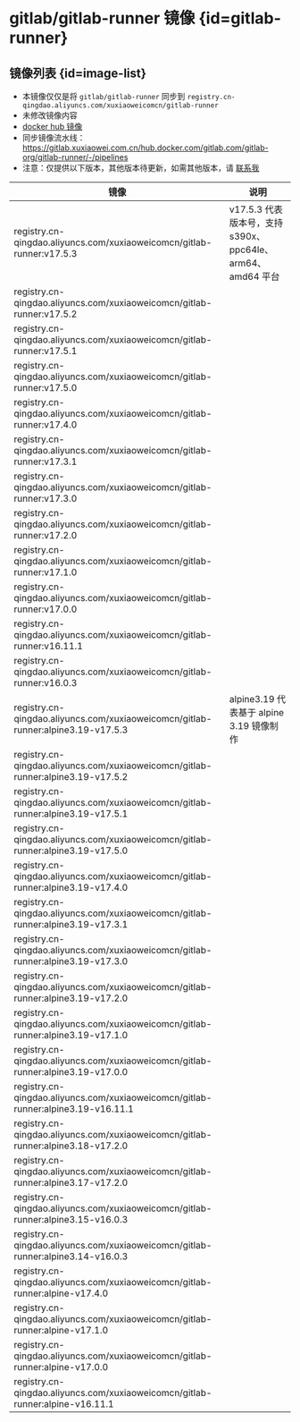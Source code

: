 # gitlab/gitlab-runner 镜像 {id=gitlab-runner}

## 镜像列表 {id=image-list}

- 本镜像仅仅是将 `gitlab/gitlab-runner` 同步到 `registry.cn-qingdao.aliyuncs.com/xuxiaoweicomcn/gitlab-runner`
- 未修改镜像内容
- [docker hub 镜像](https://hub.docker.com/r/gitlab/gitlab-runner)
- 同步镜像流水线：https://gitlab.xuxiaowei.com.cn/hub.docker.com/gitlab.com/gitlab-org/gitlab-runner/-/pipelines
- 注意：仅提供以下版本，其他版本待更新，如需其他版本，请 [联系我](../../../guide/website.md)

| 镜像                                                                                | 说明                                            |
|-----------------------------------------------------------------------------------|-----------------------------------------------|
| registry.cn-qingdao.aliyuncs.com/xuxiaoweicomcn/gitlab-runner:v17.5.3             | v17.5.3 代表版本号，支持 s390x、ppc64le、arm64、amd64 平台 |
| registry.cn-qingdao.aliyuncs.com/xuxiaoweicomcn/gitlab-runner:v17.5.2             |                                               |
| registry.cn-qingdao.aliyuncs.com/xuxiaoweicomcn/gitlab-runner:v17.5.1             |                                               |
| registry.cn-qingdao.aliyuncs.com/xuxiaoweicomcn/gitlab-runner:v17.5.0             |                                               |
| registry.cn-qingdao.aliyuncs.com/xuxiaoweicomcn/gitlab-runner:v17.4.0             |                                               |
| registry.cn-qingdao.aliyuncs.com/xuxiaoweicomcn/gitlab-runner:v17.3.1             |                                               |
| registry.cn-qingdao.aliyuncs.com/xuxiaoweicomcn/gitlab-runner:v17.3.0             |                                               |
| registry.cn-qingdao.aliyuncs.com/xuxiaoweicomcn/gitlab-runner:v17.2.0             |                                               |
| registry.cn-qingdao.aliyuncs.com/xuxiaoweicomcn/gitlab-runner:v17.1.0             |                                               |
| registry.cn-qingdao.aliyuncs.com/xuxiaoweicomcn/gitlab-runner:v17.0.0             |                                               |
| registry.cn-qingdao.aliyuncs.com/xuxiaoweicomcn/gitlab-runner:v16.11.1            |                                               |
| registry.cn-qingdao.aliyuncs.com/xuxiaoweicomcn/gitlab-runner:v16.0.3             |                                               |
| registry.cn-qingdao.aliyuncs.com/xuxiaoweicomcn/gitlab-runner:alpine3.19-v17.5.3  | alpine3.19 代表基于 alpine 3.19 镜像制作              |
| registry.cn-qingdao.aliyuncs.com/xuxiaoweicomcn/gitlab-runner:alpine3.19-v17.5.2  |                                               |
| registry.cn-qingdao.aliyuncs.com/xuxiaoweicomcn/gitlab-runner:alpine3.19-v17.5.1  |                                               |
| registry.cn-qingdao.aliyuncs.com/xuxiaoweicomcn/gitlab-runner:alpine3.19-v17.5.0  |                                               |
| registry.cn-qingdao.aliyuncs.com/xuxiaoweicomcn/gitlab-runner:alpine3.19-v17.4.0  |                                               |
| registry.cn-qingdao.aliyuncs.com/xuxiaoweicomcn/gitlab-runner:alpine3.19-v17.3.1  |                                               |
| registry.cn-qingdao.aliyuncs.com/xuxiaoweicomcn/gitlab-runner:alpine3.19-v17.3.0  |                                               |
| registry.cn-qingdao.aliyuncs.com/xuxiaoweicomcn/gitlab-runner:alpine3.19-v17.2.0  |                                               |
| registry.cn-qingdao.aliyuncs.com/xuxiaoweicomcn/gitlab-runner:alpine3.19-v17.1.0  |                                               |
| registry.cn-qingdao.aliyuncs.com/xuxiaoweicomcn/gitlab-runner:alpine3.19-v17.0.0  |                                               |
| registry.cn-qingdao.aliyuncs.com/xuxiaoweicomcn/gitlab-runner:alpine3.19-v16.11.1 |                                               |
| registry.cn-qingdao.aliyuncs.com/xuxiaoweicomcn/gitlab-runner:alpine3.18-v17.2.0  |                                               |
| registry.cn-qingdao.aliyuncs.com/xuxiaoweicomcn/gitlab-runner:alpine3.17-v17.2.0  |                                               |
| registry.cn-qingdao.aliyuncs.com/xuxiaoweicomcn/gitlab-runner:alpine3.15-v16.0.3  |                                               |
| registry.cn-qingdao.aliyuncs.com/xuxiaoweicomcn/gitlab-runner:alpine3.14-v16.0.3  |                                               |
| registry.cn-qingdao.aliyuncs.com/xuxiaoweicomcn/gitlab-runner:alpine-v17.4.0      |                                               |
| registry.cn-qingdao.aliyuncs.com/xuxiaoweicomcn/gitlab-runner:alpine-v17.1.0      |                                               |
| registry.cn-qingdao.aliyuncs.com/xuxiaoweicomcn/gitlab-runner:alpine-v17.0.0      |                                               |
| registry.cn-qingdao.aliyuncs.com/xuxiaoweicomcn/gitlab-runner:alpine-v16.11.1     |                                               |

<style>

._image_registry_cn-qingdao_aliyuncs_com_xuxiaoweicomcn_gitlab-runner table tr th:nth-child(1), 
._image_registry_cn-qingdao_aliyuncs_com_xuxiaoweicomcn_gitlab-runner table tr td:nth-child(1) {
    min-width: 570px;
}

._image_registry_cn-qingdao_aliyuncs_com_xuxiaoweicomcn_gitlab-runner table tr th:nth-child(2), 
._image_registry_cn-qingdao_aliyuncs_com_xuxiaoweicomcn_gitlab-runner table tr td:nth-child(2) {
    min-width: 280px;
}

</style>